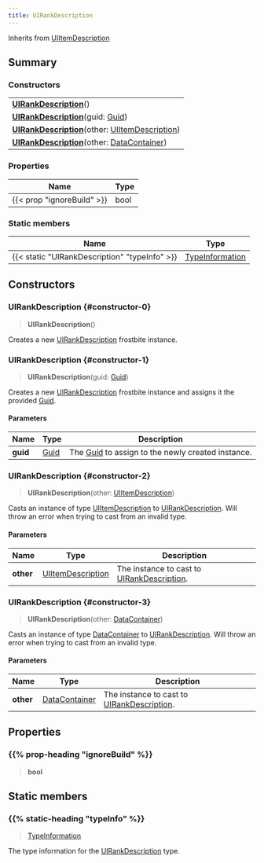 ```yaml
---
title: UIRankDescription
---
```


Inherits from 
[UIItemDescription](/vext/ref/fb/uiitemdescription)

## Summary
### Constructors
| |
| ----------- |
| **[UIRankDescription](#constructor-0)**() |
| **[UIRankDescription](#constructor-1)**(guid: [Guid](/vext/ref/shared/class/guid)) |
| **[UIRankDescription](#constructor-2)**(other: [UIItemDescription](/vext/ref/fb/uiitemdescription)) |
| **[UIRankDescription](#constructor-3)**(other: [DataContainer](/vext/ref/shared/class/datacontainer)) |

### Properties
| Name | Type |
| ---- | ---- |
| {{< prop "ignoreBuild" >}} | bool |

### Static members
| Name | Type |
| ---- | ---- |
| {{< static "UIRankDescription" "typeInfo" >}} | [TypeInformation](/vext/ref/shared/class/typeinformation) |

## Constructors
### UIRankDescription {#constructor-0}
> **UIRankDescription**()

Creates a new [UIRankDescription](/vext/ref/fb/uirankdescription) frostbite instance.

### UIRankDescription {#constructor-1}
> **UIRankDescription**(guid: [Guid](/vext/ref/shared/class/guid))

Creates a new [UIRankDescription](/vext/ref/fb/uirankdescription) frostbite instance and assigns it the provided [Guid](/vext/ref/shared/class/guid).

#### Parameters
| Name | Type | Description |
| ---- | ---- | ----------- |
| **guid** | [Guid](/vext/ref/shared/class/guid) | The [Guid](/vext/ref/shared/class/guid) to assign to the newly created instance. |

### UIRankDescription {#constructor-2}
> **UIRankDescription**(other: [UIItemDescription](/vext/ref/fb/uiitemdescription))

Casts an instance of type [UIItemDescription](/vext/ref/fb/uiitemdescription) to [UIRankDescription](/vext/ref/fb/uirankdescription). Will throw an error when trying to cast from an invalid type.

#### Parameters
| Name | Type | Description |
| ---- | ---- | ----------- |
| **other** | [UIItemDescription](/vext/ref/fb/uiitemdescription) | The instance to cast to [UIRankDescription](/vext/ref/fb/uirankdescription). |

### UIRankDescription {#constructor-3}
> **UIRankDescription**(other: [DataContainer](/vext/ref/shared/class/datacontainer))

Casts an instance of type [DataContainer](/vext/ref/shared/class/datacontainer) to [UIRankDescription](/vext/ref/fb/uirankdescription). Will throw an error when trying to cast from an invalid type.

#### Parameters
| Name | Type | Description |
| ---- | ---- | ----------- |
| **other** | [DataContainer](/vext/ref/shared/class/datacontainer) | The instance to cast to [UIRankDescription](/vext/ref/fb/uirankdescription). |

## Properties
### {{% prop-heading "ignoreBuild" %}}
> **bool**

## Static members
### {{% static-heading "typeInfo" %}}
> [TypeInformation](/vext/ref/shared/class/typeinformation)

The type information for the [UIRankDescription](/vext/ref/fb/uirankdescription) type.

